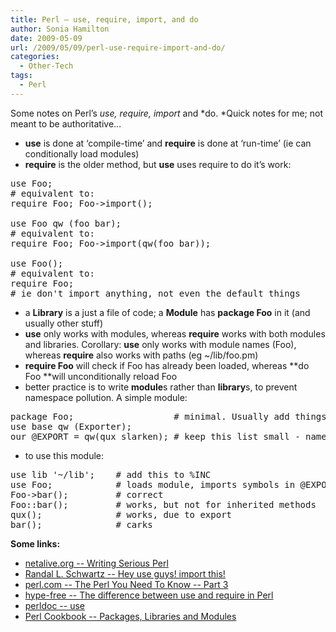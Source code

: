 ```yaml
---
title: Perl – use, require, import, and do
author: Sonia Hamilton
date: 2009-05-09
url: /2009/05/09/perl-use-require-import-and-do/
categories:
  - Other-Tech
tags:
  - Perl
---
```

Some notes on Perl&#8217;s *use, require, import* and *do. *Quick notes for me; not meant to be authoritative&#8230;

<!--more-->

  * **use** is done at &#8216;compile-time&#8217; and **require** is done at &#8216;run-time&#8217; (ie can conditionally load modules)
  * **require** is the older method, but **use** uses require to do it&#8217;s work:

<pre class="brush: perl; title: ; notranslate" title="">use Foo;
# equivalent to:
require Foo; Foo-&gt;import();

use Foo qw (foo bar);
# equivalent to:
require Foo; Foo-&gt;import(qw(foo bar));

use Foo();
# equivalent to:
require Foo;
# ie don't import anything, not even the default things
</pre>

  * a **Library** is a just a file of code; a **Module** has **package Foo** in it (and usually other stuff)
  * **use** only works with modules, whereas **require** works with both modules and libraries. Corollary: **use** only works with module names (Foo), whereas **require** also works with paths (eg ~/lib/foo.pm)
  * **require Foo** will check if Foo has already been loaded, whereas **do Foo **will unconditionally reload Foo
  * better practice is to write **module**s rather than **library**s, to prevent namespace pollution. A simple module:

<pre class="brush: perl; title: ; notranslate" title="">package Foo;                   # minimal. Usually add things like:
use base qw (Exporter);
our @EXPORT = qw(qux slarken); # keep this list small - namespace pollution
</pre>

  * to use this module:

<pre class="brush: perl; title: ; notranslate" title="">use lib '~/lib';    # add this to %INC
use Foo;            # loads module, imports symbols in @EXPORT
Foo-&gt;bar();         # correct
Foo::bar();         # works, but not for inherited methods
qux();              # works, due to export
bar();              # carks
</pre>

**Some links:**

  * [netalive.org -- Writing Serious Perl][1]
  * [Randal L. Schwartz -- Hey use guys! import this!][2]
  * [perl.com -- The Perl You Need To Know -- Part 3][3]
  * [hype-free -- The difference between use and require in Perl][4]
  * [perldoc -- use][5]
  * [Perl Cookbook -- Packages, Libraries and Modules][6]

 [1]: http://www.netalive.org/tinkering/serious-perl/
 [2]: http://www.stonehenge.com/merlyn/PerlJournal/col13.html
 [3]: http://www.perl.com/pub/a/2002/05/14/mod_perl.html?page=3
 [4]: http://hype-free.blogspot.com/2008/05/difference-between-use-and-require-in.html
 [5]: http://perldoc.perl.org/functions/use.html
 [6]: http://docstore.mik.ua/orelly/perl/cookbook/ch12_01.htm
